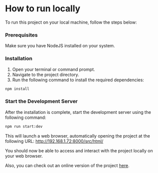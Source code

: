 # How to run locally

To run this project on your local machine, follow the steps below:

### Prerequisites

Make sure you have NodeJS installed on your system.

### Installation

1. Open your terminal or command prompt.
2. Navigate to the project directory.
3. Run the following command to install the required dependencies:

```bash
npm install
```

### Start the Development Server

After the installation is complete, start the development server using the following command:

```bash
npm run start:dev
```

This will launch a web browser, automatically opening the project at the following URL:
http://192.168.1.72:8000/src/html/

You should now be able to access and interact with the project locally on your web browser.

Also, you can check out an online version of the project [here](https://64c5685203fc3319e5a9af5b--shiny-faun-5c789f.netlify.app/).
